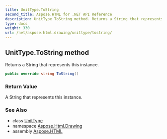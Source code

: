 ```yaml
---
title: UnitType.ToString
second_title: Aspose.HTML for .NET API Reference
description: UnitType ToString method. Returns a String that represents this instance
type: docs
weight: 330
url: /net/aspose.html.drawing/unittype/tostring/
---
```

## UnitType.ToString method

Returns a String that represents this instance.

```csharp
public override string ToString()
```

### Return Value

A String that represents this instance.

### See Also

* class [UnitType](../)
* namespace [Aspose.Html.Drawing](../../../aspose.html.drawing/)
* assembly [Aspose.HTML](../../../)
